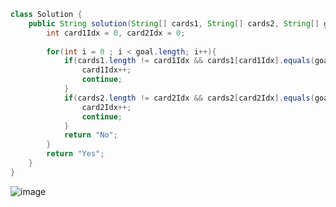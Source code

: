 ```java
class Solution {
    public String solution(String[] cards1, String[] cards2, String[] goal) {
        int card1Idx = 0, card2Idx = 0;
        
        for(int i = 0 ; i < goal.length; i++){
            if(cards1.length != card1Idx && cards1[card1Idx].equals(goal[i])){
                card1Idx++;
                continue;
            }
            if(cards2.length != card2Idx && cards2[card2Idx].equals(goal[i])){
                card2Idx++;
                continue;
            }
            return "No";
        }
        return "Yes";
    }
}
```
![image](https://github.com/alswo1212/CNF_codingTest_sturdy/assets/92290312/75768f19-d853-4229-b5fa-810a157cd803)

